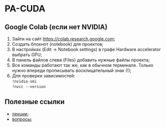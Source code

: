 # PA-CUDA

## Google Colab (если нет NVIDIA)
1. Зайти на сайт https://colab.research.google.com;
2. Создать блокнот (notebook) для проектов;
3. В настройках (Edit -> Notebook settings) в графе Hardware accelerator выбрать GPU;
4. В панель файлов слева (Files) добавить нужные файлы проекта;
5. Все команды работают так же, как в обычном терминале. Только нужно впереди прописывать восклицательный знак (!);
6. Для проверки зависимостей:<br>
`!nvidia-smi`<br>
`!nvcc --version`<br>

## Полезные ссылки
- [лекции](https://drive.google.com/file/d/1acYAYwzT0Q4gklQxclxLYDYh3J0E-DD8/view?usp=sharing);
- [вопросы](https://drive.google.com/file/d/18hj74Sexf0pw1llO6LhDbkpsgnOx8mLE/view?usp=sharing);
